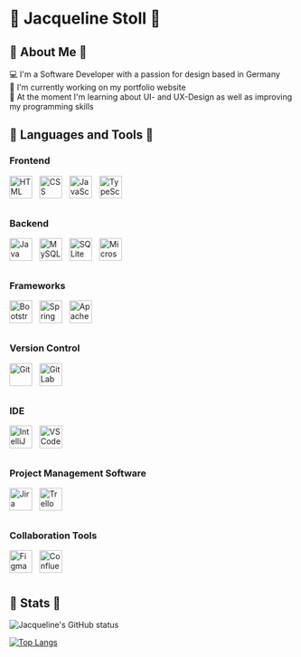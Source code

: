 # 🌺 Jacqueline Stoll 🌺

## 🌷 About Me 🌷
💻 I'm a Software Developer with a passion for design based in Germany <br />
🎨 I'm currently working on my portfolio website <br />
🌱 At the moment I'm learning about UI- and UX-Design as well as improving my programming skills <br />

<!-- End of About Me -->

## 🌷 Languages and Tools 🌷

### Frontend
<img align="left" alt="HTML" width="40px" style="padding-right:10px;" src="https://cdn.jsdelivr.net/gh/devicons/devicon/icons/html5/html5-original.svg" />
<img align="left" alt="CSS" width="40px" style="padding-right:10px;" src="https://cdn.jsdelivr.net/gh/devicons/devicon/icons/css3/css3-original.svg" />
<img align="left" alt="JavaScript" width="40px" style="padding-right:10px;" src="https://cdn.jsdelivr.net/gh/devicons/devicon/icons/javascript/javascript-original.svg" />
<img align="left" alt="TypeScript" width="40px" style="padding-right:10px;" src="https://cdn.jsdelivr.net/gh/devicons/devicon/icons/typescript/typescript-original.svg" />
<br />
<br />
<br />

### Backend
<img align="left" alt="Java" width="40px" style="padding-right:10px;" src="https://cdn.jsdelivr.net/gh/devicons/devicon/icons/java/java-original.svg" />
<img align="left" alt="MySQL" width="40px" style="padding-right:10px;" src="https://cdn.jsdelivr.net/gh/devicons/devicon/icons/mysql/mysql-original.svg" />
<img align="left" alt="SQLite" width="40px" style="padding-right:10px;" src="https://cdn.jsdelivr.net/gh/devicons/devicon/icons/sqlite/sqlite-original.svg" />
<img align="left" alt="Microsoft SQL Server" width="40px" style="padding-right:10px;" src="https://cdn.jsdelivr.net/gh/devicons/devicon/icons/microsoftsqlserver/microsoftsqlserver-plain.svg" />     
<br />
<br />
<br />

### Frameworks
<img align="left" alt="Bootstrap" width="40px" style="padding-right:10px;" src="https://cdn.jsdelivr.net/gh/devicons/devicon/icons/bootstrap/bootstrap-original.svg" />
<img align="left" alt="Spring" width="40px" style="padding-right:10px;" src="https://cdn.jsdelivr.net/gh/devicons/devicon/icons/spring/spring-original.svg" />
<img align="left" alt="Apache Wicket" width="40px" style="padding-right:10px;" src="https://cdn.jsdelivr.net/gh/devicons/devicon/icons/apache/apache-original.svg" />
<br />
<br />
<br />

### Version Control
<img align="left" alt="Git" width="40px" style="padding-right:10px;" src="https://cdn.jsdelivr.net/gh/devicons/devicon/icons/git/git-original.svg" />
<img align="left" alt="GitLab" width="40px" style="padding-right:10px;" src="https://cdn.jsdelivr.net/gh/devicons/devicon/icons/gitlab/gitlab-original.svg" />
<br />
<br />
<br />

### IDE
<img align="left" alt="IntelliJ" width="40px" style="padding-right:10px;" src="https://cdn.jsdelivr.net/gh/devicons/devicon/icons/intellij/intellij-plain-wordmark.svg" />
<img align="left" alt="VSCode" width="40px" style="padding-right:10px;" src="https://cdn.jsdelivr.net/gh/devicons/devicon/icons/vscode/vscode-original.svg" /> 
<br />
<br />
<br />

### Project Management Software
<img align="left" alt="Jira" width="40px" style="padding-right:10px;" src="https://cdn.jsdelivr.net/gh/devicons/devicon/icons/jira/jira-original.svg" />
<img align="left" alt="Trello" width="40px" style="padding-right:10px;" src="https://cdn.jsdelivr.net/gh/devicons/devicon/icons/trello/trello-plain-wordmark.svg" />
<br />
<br />
<br />

### Collaboration Tools
<img align="left" alt="Figma" width="40px" style="padding-right:10px;" src="https://cdn.jsdelivr.net/gh/devicons/devicon/icons/figma/figma-original.svg" />
<img align="left" alt="Confluence" width="40px" style="padding-right:10px;" src="https://cdn.jsdelivr.net/gh/devicons/devicon/icons/confluence/confluence-original.svg" />
<br />
<br />
<br />

<!-- End of Languages and Tools -->

## 🌷 Stats 🌷
![Jacqueline's GitHub status](https://github-readme-stats.vercel.app/api?username=JacquelineStoll&show_icons=true&theme=omni)
<br />

[![Top Langs](https://github-readme-stats.vercel.app/api/top-langs/?username=JacquelineStoll&layout=compact&theme=omni)](https://github.com/JacquelineStoll/github-readme-stats)
<br />

<!-- **JacquelineStoll/JacquelineStoll** is a ✨ _special_ ✨ repository because its `README.md` (this file) appears on your GitHub profile. -->
